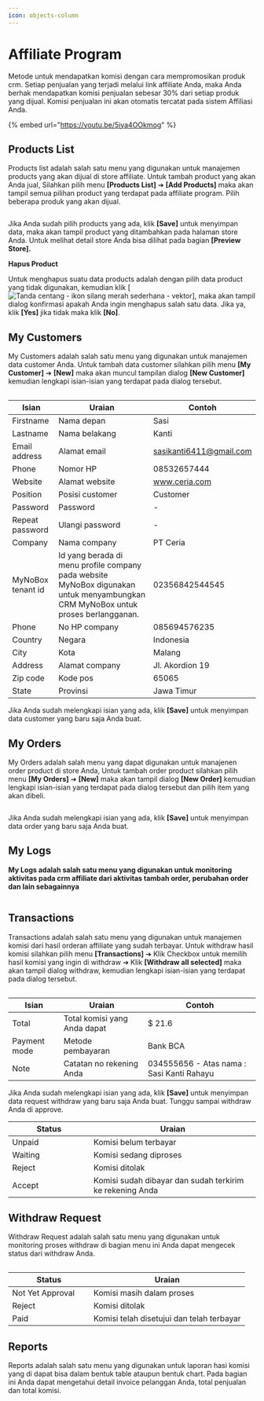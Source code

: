 ```yaml
---
icon: objects-column
---
```


# Affiliate Program

Metode untuk mendapatkan komisi dengan cara mempromosikan produk crm. Setiap penjualan yang terjadi melalui link affiliate Anda, maka Anda berhak mendapatkan komisi penjualan sebesar 30% dari setiap produk yang dijual. Komisi penjualan ini akan otomatis tercatat pada sistem Affiliasi Anda.

{% embed url="https://youtu.be/5iya4OOkmog" %}

## **Products List**

Products list adalah salah satu menu yang digunakan untuk manajemen products yang akan dijual di store affiliate. Untuk tambah product yang akan Anda jual, Silahkan pilih menu **\[Products List]** ➔ **\[Add Products]** maka akan tampil semua pilihan product yang terdapat pada affiliate program. Pilih beberapa produk yang akan dijual.

<figure><img src="../.gitbook/assets/affiliate add products.png" alt=""><figcaption></figcaption></figure>

Jika Anda sudah pilih products yang ada, klik **\[Save]** untuk menyimpan data, maka akan tampil product yang ditambahkan pada halaman store Anda. Untuk melihat detail store Anda bisa dilihat pada bagian **\[Preview Store].**

**Hapus Product**

Untuk menghapus suatu data products adalah dengan pilih data product yang tidak digunakan, kemudian klik \[<img src="https://media.istockphoto.com/vectors/check-marks-red-cross-icon-simple-vector-vector-id1131230925?b=1&#x26;k=20&#x26;m=1131230925&#x26;s=170x170&#x26;h=lkF3dCJpR8s-X0VJU1OvaM7H3kYxjMJQL7dMmzMHd1M=" alt="Tanda centang - ikon silang merah sederhana - vektor" data-size="line">], maka akan tampil dialog konfirmasi apakah Anda ingin menghapus salah satu data. Jika ya, klik **\[Yes]** jika tidak maka klik **\[No]**.

## **My Customers**

My Customers adalah salah satu menu yang digunakan untuk manajemen data customer Anda. Untuk tambah data customer silahkan pilih menu **\[My Customer]** ➔ **\[New]** maka akan muncul tampilan dialog **\[New Customer]** kemudian lengkapi isian-isian yang terdapat pada dialog tersebut.

<figure><img src="../.gitbook/assets/affiliate new customer v2.png" alt=""><figcaption></figcaption></figure>

| Isian             | Uraian                                                                                                                           | Contoh                  |
| ----------------- | -------------------------------------------------------------------------------------------------------------------------------- | ----------------------- |
| Firstname         | Nama depan                                                                                                                       | Sasi                    |
| Lastname          | Nama belakang                                                                                                                    | Kanti                   |
| Email address     | Alamat email                                                                                                                     | sasikanti6411@gmail.com |
| Phone             | Nomor HP                                                                                                                         | 08532657444             |
| Website           | Alamat website                                                                                                                   | www.ceria.com           |
| Position          | Posisi customer                                                                                                                  | Customer                |
| Password          | Password                                                                                                                         | -                       |
| Repeat password   | Ulangi password                                                                                                                  | -                       |
| Company           | Nama company                                                                                                                     | PT Ceria                |
| MyNoBox tenant id | Id yang berada di menu profile company pada website MyNoBox digunakan untuk menyambungkan CRM MyNoBox untuk proses berlangganan. | 02356842544545          |
| Phone             | No HP company                                                                                                                    | 085694576235            |
| Country           | Negara                                                                                                                           | Indonesia               |
| City              | Kota                                                                                                                             | Malang                  |
| Address           | Alamat company                                                                                                                   | Jl. Akordion 19         |
| Zip code          | Kode pos                                                                                                                         | 65065                   |
| State             | Provinsi                                                                                                                         | Jawa Timur              |

Jika Anda sudah melengkapi isian yang ada, klik **\[Save]** untuk menyimpan data customer yang baru saja Anda buat.

## **My Orders**

My Orders adalah salah menu yang dapat digunakan untuk manajenen order product di store Anda, Untuk tambah order product silahkan pilih menu **\[My Orders]** ➔ **\[New]** maka akan tampil dialog **\[New Order]** kemudian lengkapi isian-isian yang terdapat pada dialog tersebut dan pilih item yang akan dibeli.

<figure><img src="../.gitbook/assets/affiliate add order.png" alt=""><figcaption></figcaption></figure>

Jika Anda sudah melengkapi isian yang ada, klik **\[Save]** untuk menyimpan data order yang baru saja Anda buat.

## **My Logs**

**My Logs adalah salah satu menu yang digunakan untuk monitoring aktivitas pada crm affiliate dari aktivitas tambah order, perubahan order dan lain sebagainnya**

<figure><img src="../.gitbook/assets/affiliate my logs.png" alt=""><figcaption></figcaption></figure>

## **Transactions**

Transactions adalah salah satu menu yang digunakan untuk manajemen komisi dari hasil orderan affiliate yang sudah terbayar. Untuk withdraw hasil komisi silahkan pilih menu **\[Transactions]** ➔ Klik Checkbox untuk memilih hasil komisi yang ingin di withdraw ➔ Klik **\[Withdraw all selected]** maka akan tampil dialog withdraw, kemudian lengkapi isian-isian yang terdapat pada dialog tersebut.

<figure><img src="../.gitbook/assets/affiliate transactions.png" alt=""><figcaption></figcaption></figure>

| Isian        | Uraian                       | Contoh                                    |
| ------------ | ---------------------------- | ----------------------------------------- |
| Total        | Total komisi yang Anda dapat | $ 21.6                                    |
| Payment mode | Metode pembayaran            | Bank BCA                                  |
| Note         | Catatan no rekening Anda     | 034555656 - Atas nama : Sasi Kanti Rahayu |

Jika Anda sudah melengkapi isian yang ada, klik **\[Save]** untuk menyimpan data request withdraw yang baru saja Anda buat. Tunggu sampai withdraw Anda di approve.

<table><thead><tr><th width="149.79998779296875">Status</th><th>Uraian</th></tr></thead><tbody><tr><td>Unpaid</td><td>Komisi belum terbayar</td></tr><tr><td>Waiting</td><td>Komisi sedang diproses</td></tr><tr><td>Reject</td><td>Komisi ditolak</td></tr><tr><td>Accept</td><td>Komisi sudah dibayar dan sudah terkirim ke rekening Anda</td></tr></tbody></table>

## **Withdraw Request**

Withdraw Request adalah salah satu menu yang digunakan untuk monitoring proses withdraw di bagian menu ini Anda dapat mengecek status dari withdraw Anda.

<figure><img src="../.gitbook/assets/affiliate withdraw request.png" alt=""><figcaption></figcaption></figure>

<table><thead><tr><th width="149.79998779296875">Status</th><th>Uraian</th></tr></thead><tbody><tr><td>Not Yet Approval</td><td>Komisi masih dalam proses</td></tr><tr><td>Reject</td><td>Komisi ditolak</td></tr><tr><td>Paid</td><td>Komisi telah disetujui dan telah terbayar </td></tr></tbody></table>

## **Reports**

Reports adalah salah satu menu yang digunakan untuk laporan hasi komisi yang di dapat bisa dalam bentuk table ataupun bentuk chart. Pada bagian ini Anda dapat mengetahui detail invoice pelanggan Anda, total penjualan dan total komisi.

<figure><img src="../.gitbook/assets/affiliate reports.png" alt=""><figcaption></figcaption></figure>
